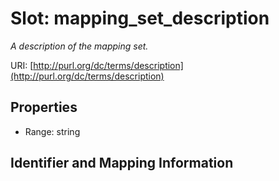 # Slot: mapping_set_description
_A description of the mapping set._


URI: [http://purl.org/dc/terms/description](http://purl.org/dc/terms/description)



<!-- no inheritance hierarchy -->


## Properties

 * Range: string



## Identifier and Mapping Information





